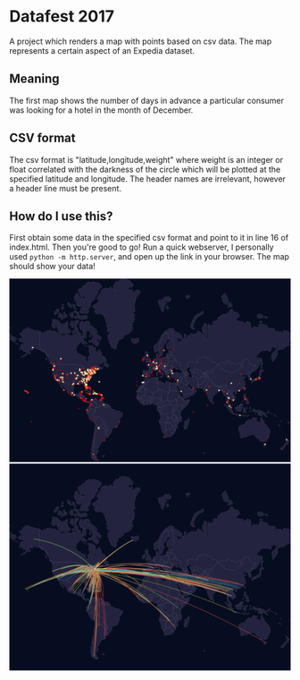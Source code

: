 # Datafest 2017
A project which renders a map with points based on csv data. The map represents a certain aspect of
an Expedia dataset.

## Meaning
The first map shows the number of days in advance a particular consumer was looking for a hotel in the 
month of December.

## CSV format
The csv format is "latitude,longitude,weight" where weight is an integer or float correlated with the 
darkness of the circle which will be plotted at the specified latitude and longitude. The header names
are irrelevant, however a header line must be present.

## How do I use this?
First obtain some data in the specified csv format and point to it in line 16 of index.html.
Then you're good to go! Run a quick webserver, I personally used `python -m http.server`, and
open up the link in your browser. The map should show your data!

![map](res/ne_dec.png)
![map_arc](res/arc_vis.png)
